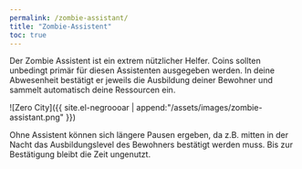 ```yaml
---
permalink: /zombie-assistant/
title: "Zombie-Assistent"
toc: true
---
```


Der Zombie Assistent ist ein extrem nützlicher Helfer. Coins sollten unbedingt primär für diesen Assistenten ausgegeben werden. In deine Abwesenheit bestätigt er jeweils die Ausbildung deiner Bewohner und sammelt automatisch deine Ressourcen ein.

![Zero City]({{ site.el-negroooar | append:"/assets/images/zombie-assistant.png" }})

Ohne Assistent können sich längere Pausen ergeben, da z.B. mitten in der Nacht das Ausbildungslevel des Bewohners bestätigt werden muss. Bis zur Bestätigung bleibt die Zeit ungenutzt.
